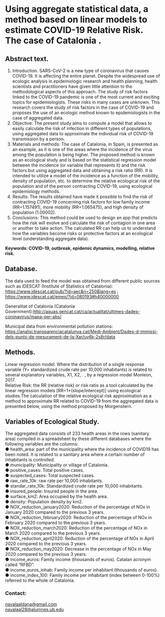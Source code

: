 # Using aggregate statistical data, a method based on linear models to estimate COVID-19 Relative Risk. The case of Catalonia .
## Abstract text.

1. Introduction. SARS-CoV-2 is a new type of coronavirus that causes COVID-19. It is affecting the entire planet. Despite the widespread use of ecologic analysis in epidemiologic research and health planning, health scientists and practitioners have given little attention to the methodological aspects of this approach. The study of risk factors linked to the COVID-19 pandemic is one of the most current and exciting topics for epidemiologists. These risks in many cases are unknown. This research covers the study of risk factors in the case of COVID-19 and proposes the use of an ecologic method known to epidemiologists in the case of aggregated data. 
2. Objective: The present study aims to compute a model that allows to easily calculate the risk of infection in different types of populations, using aggregated data to approximate the individual risk of COVID-19 transmission by a person. 
3. Materials and methods: The case of Catalonia, in Spain, is presented as an example, as it is one of the areas where the incidence of the virus among the population is being higher. The proposed method is known as an ecological study and is based on the statistical regression model between the incidence (or variable that represents it) and the risk factors but using aggregated data and obtaining a risk ratio (RR). It is intended to utilize a model of the incidence as a function of the mobility, density of population, etc. to determine the relative ecological risk of the population and of the person contracting COVID-19, using ecological epidemiology methods. 
4. Results: The results obtained have made it possible to find the risk of contracting COVID-19 concerning risk factors for low family income (RR=1.157491), more mobility (RR=1.065475), and high density of population (1.00002). 
5. Conclusions: This method could be used to design an app that predicts how the risk will evolve and calculate the risk of contagion in one area or another to take action. The calculated RR can help us to understand how the variables become risks or protective factors at an ecological level (understanding aggregate data).

**Keywords: COVID-19, outbreak, epidemic dynamics, modelling, relative risk.**

## Database. 
The data used to feed the model was obtained from different public sources such as IDESCAT (Institute of Statistics of Catalonia): 
https://www.idescat.cat/pub/?id=aec&n=250&lang=es ; https://www.idescat.cat/emex/?id=080193#h40000000

Generalitat of Catalonia (Catalonia Government):http://aquas.gencat.cat/ca/actualitat/ultimes-dades-coronavirus/mapa-per-abs/

Municipal data from environmental pollution stations: https://analisi.transparenciacatalunya.cat/Medi-Ambient/Dades-d-immissi-dels-punts-de-mesurament-de-la-Xar/uy6k-2s8r/data

## Methods.
Linear regression model: Where the distribution of a single response variable (Y= standardized crude rate per 10,000 inhabitants) is related to several explanatory variables, X1, X2, . , by a regression model Monleon, 2017.<br>
Relative Risk: the RR (relative risk) or risk ratio as a tool calculated by the linear regression models [RR=1+(slope/intercept)] using ecological studies.The calculation of the relative ecological risk approximation as a method to approximate RR related to COVID-19 from the aggregated data is presented below, using the method proposed by Morgenstern.<br>

## Variables of Ecological Study.
The aggregated data consists of 233 health areas in the rows (sanitary area) compiled in a spreadsheet by these different databases where the following variables are the columns:<br> 
●	health_area: part of the municipality where the incidence of COVID19 has been noted. It is related to a sanitary area where a certain number of inhabitants is controlled.<br>
●	municipality: Municipality or village of Catalonia.<br>
●	positive_cases: Total positive cases.<br>
●	suspected_cases: Total suspected cases.<br>
●	raw_rate_10k: raw rate per 10,000 inhabitants.<br>
●	standar_rate_10k: Standardized crude rate per 10,000 inhabitants.<br>
●	insured_people: Insured people in the area.<br>
●	surface_km2: Area occupied by the health area.<br>
●	density: Population density by km2.<br>
●	NOX_reduction_january2020: Reduction of the percentage of NOx in January 2020 compared to the previous 3 years.<br>
●	NOX_reduction_february2020: Reduction of the percentage of NOx in February 2020 compared to the previous 3 years.<br>
●	NOX_reduction_march2020: Reduction of the percentage of NOx in March 2020 compared to the previous 3 years.<br>
●	NOX_reduction_april2020: Reduction of the percentage of NOx in April 2020 compared to the previous 3 years.<br>
●	NOX_reduction_may2020: Decrease in the percentage of NOx in May 2020 compared to the previous 3 years.<br>
●	income_euros: Family income (thousands of euros). Catalan acronym called “RFBD”.<br>
●	income_euros_inhab: Family income per inhabitant (thousands of euros).<br>
●	income_index_100: Family income per inhabitant (index between 0-100%) referred to the whole of Catalonia.<br>

### Contact:
nayalaaldana@gmail.com <br>
nayalaal28@alumnes.ub.edu <br>
